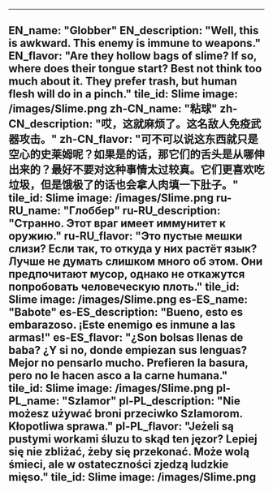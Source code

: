 ---

EN_name: "Globber"
EN_description: "Well, this is awkward.  This enemy is immune to weapons."
EN_flavor: "Are they hollow bags of slime? If so, where does their tongue start? Best not think too much about it. They prefer trash, but human flesh will do in a pinch."
tile_id: Slime
image: /images/Slime.png
zh-CN_name: "粘球"
zh-CN_description: "哎，这就麻烦了。这名敌人免疫武器攻击。"
zh-CN_flavor: "可不可以说这东西就只是空心的史莱姆呢？如果是的话，那它们的舌头是从哪伸出来的？最好不要对这种事情太过较真。它们更喜欢吃垃圾，但是饿极了的话也会拿人肉填一下肚子。"
tile_id: Slime
image: /images/Slime.png
ru-RU_name: "Глоббер"
ru-RU_description: "Странно. Этот враг имеет иммунитет к оружию."
ru-RU_flavor: "Это пустые мешки слизи? Если так, то откуда у них растёт язык? Лучше не думать слишком много об этом. Они предпочитают мусор, однако не откажутся попробовать человеческую плоть."
tile_id: Slime
image: /images/Slime.png
es-ES_name: "Babote"
es-ES_description: "Bueno, esto es embarazoso. ¡Este enemigo es inmune a las armas!"
es-ES_flavor: "¿Son bolsas llenas de baba? ¿Y si no, donde empiezan sus lenguas? Mejor no pensarlo mucho. Prefieren la basura, pero no le hacen asco a la carne humana."
tile_id: Slime
image: /images/Slime.png
pl-PL_name: "Szlamor"
pl-PL_description: "Nie możesz używać broni przeciwko Szlamorom. Kłopotliwa sprawa."
pl-PL_flavor: "Jeżeli są pustymi workami śluzu to skąd ten jęzor? Lepiej się nie zbliżać, żeby się przekonać. Może wolą śmieci, ale w ostateczności zjedzą ludzkie mięso."
tile_id: Slime
image: /images/Slime.png
---